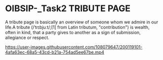 # OIBSIP-_Task2 TRIBUTE PAGE
A tribute page is basically an overview of someone whom we admire in our life.A tribute (/ˈtrɪbjuːt/;[1] from Latin tributum, "contribution") is wealth, often in kind, that a party gives to another as a sign of submission, allegiance or respect. 


https://user-images.githubusercontent.com/108079647/200119101-4afa63ec-68a5-43cd-b21a-754ad5ee67be.mp4

